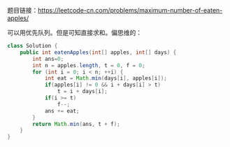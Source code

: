 题目链接：https://leetcode-cn.com/problems/maximum-number-of-eaten-apples/

可以用优先队列。但是可知直接求和。偏思维的：

```java
class Solution {
    public int eatenApples(int[] apples, int[] days) {
        int ans=0;
        int n = apples.length, t = 0, f = 0;
        for (int i = 0; i < n; ++i) {
            int eat = Math.min(days[i], apples[i]);
            if(apples[i] != 0 && i + days[i] > t)
                t = i + days[i];
            if(i >= t)
                f--;
            ans += eat;
        }
        return Math.min(ans, t + f);
    }
}

```
